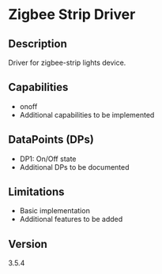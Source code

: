 # Zigbee Strip Driver

## Description
Driver for zigbee-strip lights device.

## Capabilities
- onoff
- Additional capabilities to be implemented

## DataPoints (DPs)
- DP1: On/Off state
- Additional DPs to be documented

## Limitations
- Basic implementation
- Additional features to be added

## Version
3.5.4
